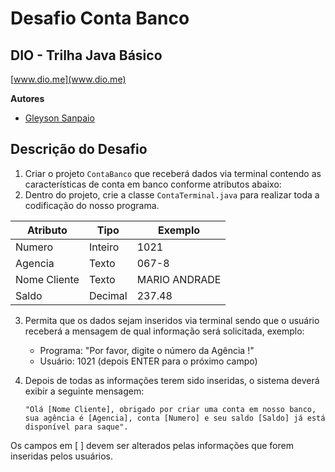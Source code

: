 # Desafio Conta Banco

## DIO - Trilha Java Básico

[www.dio.me](www.dio.me)

**Autores**

- [Gleyson Sanpaio](https://github.com/glysns)

## Descrição do Desafio

1. Criar o projeto `ContaBanco` que receberá dados via terminal contendo as características de conta em banco conforme atributos abaixo:
2. Dentro do projeto, crie a classe `ContaTerminal.java` para realizar toda a codificação do nosso programa.

| Atributo     | Tipo    | Exemplo       |
| ------------ | ------- | ------------- |
| Numero       | Inteiro | 1021          |
| Agencia      | Texto   | 067-8         |
| Nome Cliente | Texto   | MARIO ANDRADE |
| Saldo        | Decimal | 237.48        |

3.  Permita que os dados sejam inseridos via terminal sendo que o usuário receberá a mensagem de qual informação será solicitada, exemplo:

    - Programa: "Por favor, digite o número da Agência !"
    - Usuário: 1021 (depois ENTER para o próximo campo)

4.  Depois de todas as informações terem sido inseridas, o sistema deverá exibir a seguinte mensagem:

        "Olá [Nome Cliente], obrigado por criar uma conta em nosso banco, sua agência é [Agencia], conta [Numero] e seu saldo [Saldo] já está disponível para saque".

Os campos em [ ] devem ser alterados pelas informações que forem inseridas pelos usuários.
